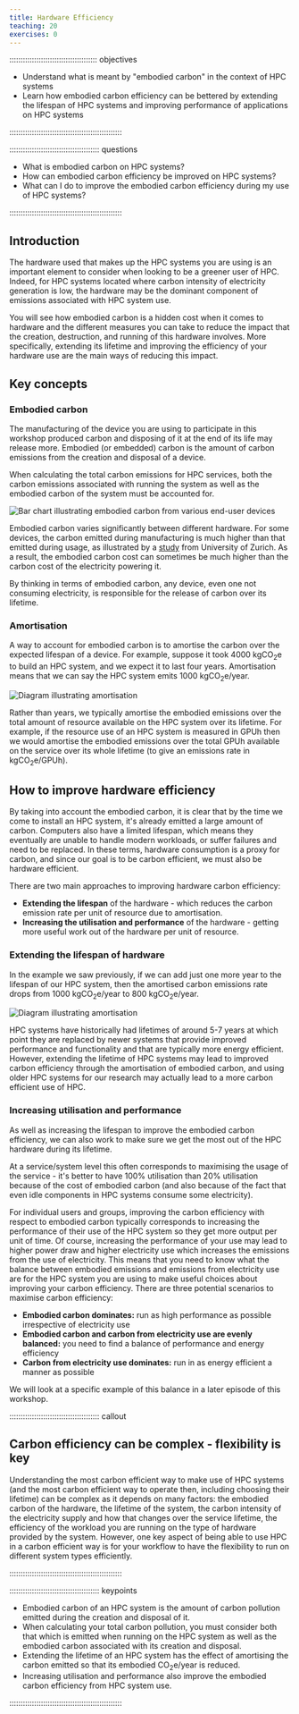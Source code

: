 ```yaml
---
title: Hardware Efficiency
teaching: 20
exercises: 0
---
```


::::::::::::::::::::::::::::::::::::::: objectives

- Understand what is meant by "embodied carbon" in the context of HPC systems
- Learn how embodied carbon efficiency can be bettered by extending the lifespan of HPC systems and improving performance of applications on HPC systems

::::::::::::::::::::::::::::::::::::::::::::::::::

:::::::::::::::::::::::::::::::::::::::: questions

- What is embodied carbon on HPC systems?
- How can embodied carbon efficiency be improved on HPC systems?
- What can I do to improve the embodied carbon efficiency during my use of HPC systems?

::::::::::::::::::::::::::::::::::::::::::::::::::

## Introduction

The hardware used that makes up the HPC systems you are using is an important element to consider when looking to be a greener user of HPC. Indeed, for HPC systems located where carbon intensity of electricity generation is low, the hardware may be the dominant component of emissions associated with HPC system use.

You will see how embodied carbon is a hidden cost when it comes to hardware and the different measures you can take to reduce the impact that the creation, destruction, and running of this hardware involves. More specifically, extending its lifetime and improving the efficiency of your hardware use are the main ways of reducing this impact.

## Key concepts

### Embodied carbon

The manufacturing of the device you are using to participate in this workshop produced carbon and disposing of it at the end of its life may release more. Embodied (or embedded) carbon is the amount of carbon emissions from the creation and disposal of a device.

When calculating the total carbon emissions for HPC services, both the carbon emissions associated with running the system as well as the embodied carbon of the system must be accounted for.

![Bar chart illustrating embodied carbon from various end-user devices](./fig/17_embodioed_carbon.png "Bar chart illustrating embodied carbon from various end-user devices")

Embodied carbon varies significantly between different hardware. For some devices, the carbon emitted during manufacturing is much higher than that emitted during usage, as illustrated by a [study](https://www.ifi.uzh.ch/dam/jcr:fa4e956e-7a53-4038-98a5-00e09e2f4303/Study_Digitalization_Climate_Protection_Summary_Oct2017.pdf) from University of Zurich. As a result, the embodied carbon cost can sometimes be much higher than the carbon cost of the electricity powering it.

By thinking in terms of embodied carbon, any device, even one not consuming electricity, is responsible for the release of carbon over its lifetime.

### Amortisation

A way to account for embodied carbon is to amortise the carbon over the expected lifespan of a device. For example, suppose it took 4000&nbsp;kgCO<sub>2</sub>e to build an HPC system, and we expect it to last four years. Amortisation means that we can say the HPC system emits 1000&nbsp;kgCO<sub>2</sub>e/year.

![Diagram illustrating amortisation](./fig/18_amortization.png "Diagram illustrating amortisation")

Rather than years, we typically amortise the embodied emissions over the total amount of resource available on the HPC system over its lifetime. For example, if the resource use of an HPC system is measured in GPUh then we would amortise the embodied emissions over the total GPUh available on the service over its whole lifetime (to give an emissions rate in kgCO<sub>2</sub>e/GPUh).

## How to improve hardware efficiency

By taking into account the embodied carbon, it is clear that by the time we come to install an HPC system, it's already emitted a large amount of carbon. Computers also have a limited lifespan, which means they eventually are unable to handle modern workloads, or suffer failures and need to be replaced. In these terms, hardware consumption is a proxy for carbon, and since our goal is to be carbon efficient, we must also be hardware efficient.

There are two main approaches to improving hardware carbon efficiency:

- **Extending the lifespan** of the hardware - which reduces the carbon emission rate per unit of resource due to amortisation.
- **Increasing the utilisation and performance** of the hardware - getting more useful work out of the hardware per unit of resource.

### Extending the lifespan of hardware

In the example we saw previously, if we can add just one more year to the lifespan of our HPC system, then the amortised carbon emissions rate drops from 1000&nbsp;kgCO<sub>2</sub>e/year to 800&nbsp;kgCO<sub>2</sub>e/year.

![Diagram illustrating amortisation](./fig/19_lifespan.png "Diagram illustrating amortisation")

HPC systems have historically had lifetimes of around 5-7 years at which point they are replaced by newer systems that provide improved performance and functionality and that are typically more energy efficient. However, extending the lifetime of HPC systems may lead to improved carbon efficiency through the amortisation of embodied carbon, and using older HPC systems for our research may actually lead to a more carbon efficient use of HPC. 

### Increasing utilisation and performance

As well as increasing the lifespan to improve the embodied carbon efficiency, we can also work to make sure we get the most out of the HPC hardware during its lifetime.

At a service/system level this often corresponds to maximising the usage of the service - it's better to have 100% utilisation than 20% utilisation because of the cost of embodied carbon (and also because of the fact that even idle components in HPC systems consume some electricity).

For individual users and groups, improving the carbon efficiency with respect to embodied carbon typically corresponds to increasing the performance of their use of the HPC system so they get more output per unit of time. Of course, increasing the performance of your use may lead to higher power draw and higher electricity use which increases the emissions from the use of electricity. This means that you need to know what the balance between embodied emissions and emissions from electricity use are for the HPC system you are using to make useful choices about improving your carbon efficiency. There are three potential scenarios to maximise carbon efficiency:

- **Embodied carbon dominates:** run as high performance as possible irrespective of electricity use
- **Embodied carbon and carbon from electricity use are evenly balanced:** you need to find a balance of performance and energy efficiency
- **Carbon from electricity use dominates:** run in as energy efficient a manner as possible

We will look at a specific example of this balance in a later episode of this workshop.

:::::::::::::::::::::::::::::::::::::::: callout

## Carbon efficiency can be complex - flexibility is key

Understanding the most carbon efficient way to make use of HPC systems (and the most carbon efficient way to operate then, including choosing their lifetime) can be complex as it depends on many factors: the embodied carbon of the hardware, the lifetime of the system, the carbon intensity of the electricity supply and how that changes over the service lifetime, the efficiency of the workload you are running on the type of hardware provided by the system. However, one key aspect of being able to use HPC in a carbon efficient way is for your workflow to have the flexibility to run on different system types efficiently.

::::::::::::::::::::::::::::::::::::::::::::::::::

:::::::::::::::::::::::::::::::::::::::: keypoints

- Embodied carbon of an HPC system is the amount of carbon pollution emitted during the creation and disposal of it.
- When calculating your total carbon pollution, you must consider both that which is emitted when running on the HPC system as well as the embodied carbon associated with its creation and disposal.
- Extending the lifetime of an HPC system has the effect of amortising the carbon emitted so that its embodied CO<sub>2</sub>e/year is reduced.
- Increasing utilisation and performance also improve the embodied carbon efficiency from HPC system use.

::::::::::::::::::::::::::::::::::::::::::::::::::


